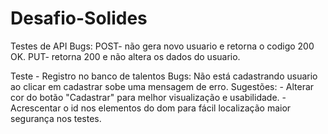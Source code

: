 # Desafio-Solides

Testes de API 
Bugs: POST- não gera novo usuario e retorna o codigo 200 OK. 
      PUT- retorna 200 e não altera os dados do usuario.

Teste -  Registro no banco de talentos
Bugs: Não está cadastrando usuario ao clicar em cadastrar sobe uma mensagem de erro.
Sugestões: - Alterar cor do botão "Cadastrar" para melhor visualização e usabilidade.
           - Acrescentar o id nos elementos do dom para fácil localização maior segurança nos testes.
